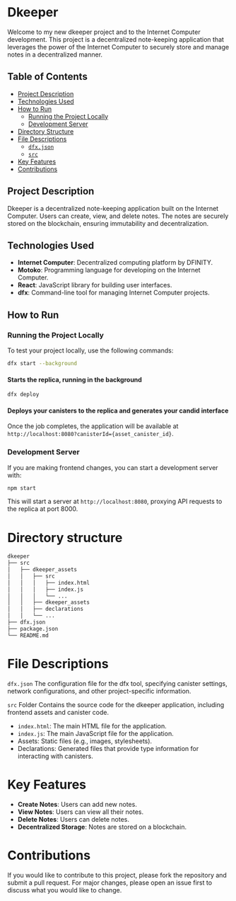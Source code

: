 # Dkeeper

Welcome to my new dkeeper project and to the Internet Computer development. This project is a decentralized note-keeping application that leverages the power of the Internet Computer to securely store and manage notes in a decentralized manner.

## Table of Contents
- [Project Description](#project-description)
- [Technologies Used](#technologies-used)
- [How to Run](#how-to-run)
  - [Running the Project Locally](#running-the-project-locally)
  - [Development Server](#development-server)
- [Directory Structure](#directory-structure)
- [File Descriptions](#file-descriptions)
  - [`dfx.json`](#dfxjson)
  - [`src`](#src-folder)
- [Key Features](#key-features)
- [Contributions](#contributions)

## Project Description

Dkeeper is a decentralized note-keeping application built on the Internet Computer. Users can create, view, and delete notes. The notes are securely stored on the blockchain, ensuring immutability and decentralization.

## Technologies Used

- **Internet Computer**: Decentralized computing platform by DFINITY.
- **Motoko**: Programming language for developing on the Internet Computer.
- **React**: JavaScript library for building user interfaces.
- **dfx**: Command-line tool for managing Internet Computer projects.

## How to Run

### Running the Project Locally

To test your project locally, use the following commands:

```bash
dfx start --background
```
#### Starts the replica, running in the background


```bash
dfx deploy
```
#### Deploys your canisters to the replica and generates your candid interface

Once the job completes, the application will be available at `http://localhost:8080?canisterId={asset_canister_id}`.

### Development Server
If you are making frontend changes, you can start a development server with:

```bash
npm start
```
This will start a server at `http://localhost:8080`, proxying API requests to the replica at port 8000.

# Directory structure

```bash
dkeeper
├── src
│   ├── dkeeper_assets
│   │   ├── src
│   │   │   ├── index.html
│   │   │   ├── index.js
│   │   │   └── ...
│   │   ├── dkeeper_assets
│   │   ├── declarations
│   │   └── ...
├── dfx.json
├── package.json
└── README.md
```

# File Descriptions
`dfx.json`
The configuration file for the dfx tool, specifying canister settings, network configurations, and other project-specific information.

`src` Folder
Contains the source code for the dkeeper application, including frontend assets and canister code.
- `index.html`: The main HTML file for the application.
- `index.js`: The main JavaScript file for the application.
- Assets: Static files (e.g., images, stylesheets).
- Declarations: Generated files that provide type information for interacting with canisters.

# Key Features
- **Create Notes**: Users can add new notes.
- **View Notes**: Users can view all their notes.
- **Delete Notes**: Users can delete notes.
- **Decentralized Storage**: Notes are stored on a blockchain.


# Contributions
If you would like to contribute to this project, please fork the repository and submit a pull request. For major changes, please open an issue first to discuss what you would like to change.

